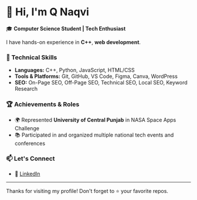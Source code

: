 # 👋 Hi, I'm Q Naqvi

🎓 **Computer Science Student | Tech Enthusiast**

I have hands-on experience in **C++**, **web development**.


### 🧠 Technical Skills
- **Languages:** C++, Python, JavaScript, HTML/CSS
- **Tools & Platforms:** Git, GitHub, VS Code, Figma, Canva, WordPress
- **SEO:** On-Page SEO, Off-Page SEO, Technical SEO, Local SEO, Keyword Research

### 🏆 Achievements & Roles
- 🌍 Represented **University of Central Punjab** in NASA Space Apps Challenge
- 📚 Participated in and organized multiple national tech events and conferences

### 📫 Let's Connect
- 🔗 [LinkedIn](https://www.linkedin.com/in/sayedqaly)  

---


Thanks for visiting my profile! Don't forget to ⭐ your favorite repos.
